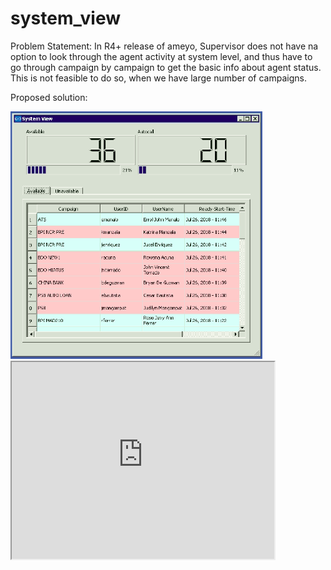 # system_view

Problem Statement: In R4+ release of ameyo, Supervisor does not have na option to look through the agent activity at system level, and thus have to go through campaign by campaign to get the basic info about agent status. This is not feasible to do so, when we have large number of campaigns.

Proposed solution: 

<Img src='https://raw.githubusercontent.com/a-mishra/system_view/master/Screenshots/availble.png' alt='list of available agents with autocall on/off ' width=80% />
<iframe width="420" height="315"
src="https://www.youtube.com/embed/tgbNymZ7vqY">
</iframe>
  
